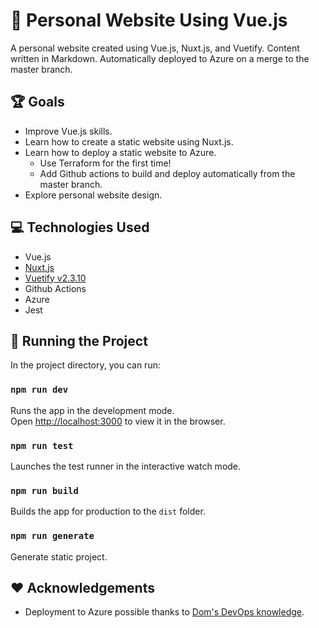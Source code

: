 # :squid: Personal Website Using Vue.js

A personal website created using Vue.js, Nuxt.js, and Vuetify. Content written in Markdown. Automatically deployed to Azure on a merge to the master branch.
## :trophy: Goals

- Improve Vue.js skills.
- Learn how to create a static website using Nuxt.js.
- Learn how to deploy a static website to Azure.
    - Use Terraform for the first time!
    - Add Github actions to build and deploy automatically from the master branch.
- Explore personal website design.

## :computer: Technologies Used

- Vue.js
- [Nuxt.js](https://nuxtjs.org)
- [Vuetify v2.3.10](https://vuetifyjs.com/)
- Github Actions
- Azure
- Jest

## :page_facing_up: Running the Project

In the project directory, you can run:

### `npm run dev`

Runs the app in the development mode.<br />
Open [http://localhost:3000](http://localhost:3000) to view it in the browser.

### `npm run test`

Launches the test runner in the interactive watch mode.

### `npm run build`

Builds the app for production to the `dist` folder.

### `npm run generate`

Generate static project.

## :heart: Acknowledgements

- Deployment to Azure possible thanks to [Dom's DevOps knowledge](https://github.com/domroutley/website-infrastructure).

